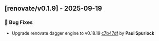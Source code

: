 ## [renovate/v0.1.9] - 2025-09-19

### 🐛 Bug Fixes

- Upgrade renovate dagger engine to v0.18.19 [c7b47df](https://github.com/act3-ai/dagger/commit/c7b47dfdb34dcf22092e3d0b2387d58292d0c9b4) by **Paul Spurlock**


